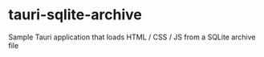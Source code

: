 # tauri-sqlite-archive
Sample Tauri application that loads HTML / CSS / JS from a SQLite archive file
